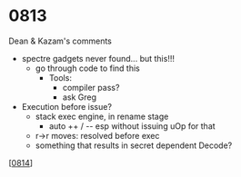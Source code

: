 # 0813

Dean & Kazam's comments
- spectre gadgets never found... but this!!!
    - go through code to find this
        - Tools:
            - compiler pass? 
            - ask Greg
- Execution before issue?
    - stack exec engine, in rename stage    
        - auto ++ / -- esp without issuing uOp for that
    - r->r moves: resolved before exec
    - something that results in secret dependent Decode?

[[0814]]

[//begin]: # "Autogenerated link references for markdown compatibility"
[0814]: 0814 "0814"
[//end]: # "Autogenerated link references"